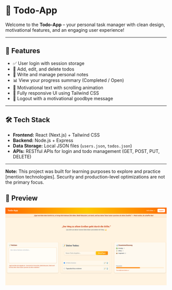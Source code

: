 # 📝 Todo-App

Welcome to the **Todo-App** – your personal task manager with clean design, motivational features, and an engaging user experience!

---

## 🚀 Features

- ✅ User login with session storage
- 📝 Add, edit, and delete todos
- 📓 Write and manage personal notes
- 📊 View your progress summary (Completed / Open)
- 💬 Motivational text with scrolling animation
- 🎨 Fully responsive UI using Tailwind CSS
- 🔐 Logout with a motivational goodbye message

---

## 🛠️ Tech Stack

- **Frontend:** React (Next.js) + Tailwind CSS
- **Backend:** Node.js + Express
- **Data Storage:** Local JSON files (`users.json`, `todos.json`)
- **APIs:** RESTful APIs for login and todo management (GET, POST, PUT, DELETE)

---

**Note:** This project was built for learning purposes to explore and practice [mention technologies]. Security and production-level optimizations are not the primary focus.

## 📸 Preview

![Todo](./screenshots/pic.png)
